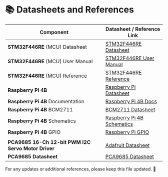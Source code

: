 # 📚  Datasheets and References


| **Component**             | **Datasheet / Reference Link** |
|---------------------------|--------------------------------|
| **STM32F446RE** (MCU) Datasheet     | [STM32F446RE Datasheet](https://www.st.com/resource/en/datasheet/stm32f446re.pdf) |
| **STM32F446RE** (MCU) User Manual    | [STM32F446RE User Manual](https://www.st.com/resource/en/user_manual/um1724-stm32-nucleo64-boards-mb1136-stmicroelectronics.pdf) |
| **STM32F446RE** (MCU) Reference   | [STM32F446RE Reference](https://os.mbed.com/platforms/ST-Nucleo-F446RE/) |
| **Raspberry Pi 4B**       | [Raspberry Pi Datasheet](https://datasheets.raspberrypi.com/rpi4/raspberry-pi-4-datasheet.pdf) |
| **Raspberry Pi 4B** Documentation       | [Raspberry Pi 4B Docs](https://www.raspberrypi.com/documentation/) |
| **Raspberry Pi 4B** BCM2711       | [BCM2711 Datasheet](https://datasheets.raspberrypi.com/bcm2711/bcm2711-peripherals.pdf) |
| **Raspberry Pi 4B** Schematics | [Raspberry Pi 4B Schematics](https://datasheets.raspberrypi.com/rpi4/raspberry-pi-4-reduced-schematics.pdf) |
| **Raspberry Pi 4B** GPIO | [Raspberry Pi GPIO](https://datasheets.raspberrypi.com/rpi4/raspberry-pi-4-reduced-schematics.pdf) |
|||
| **PCA9685 16-Ch 12-bit PWM I2C Servo Motor Driver**  | [Adafruit Datasheet](https://cdn-learn.adafruit.com/downloads/pdf/16-channel-pwm-servo-driver.pdf) |
| **PCA9685 Datasheet**  | [PCA9685 Datasheet](https://github.com/henriheimann/stm32-hal-pca9685/blob/master/datasheet/PCA9685.pdf) |



For any updates or additional references, please keep this file updated. 🚀
